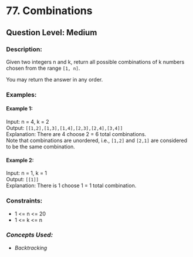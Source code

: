# 77. Combinations
## Question Level: Medium
### Description:
Given two integers n and k, return all possible combinations of k numbers chosen from the range `[1, n]`.

You may return the answer in any order.

### Examples:
#### Example 1:

Input: n = 4, k = 2<br>
Output: `[[1,2],[1,3],[1,4],[2,3],[2,4],[3,4]]`<br>
Explanation: There are 4 choose 2 = 6 total combinations.<br>
Note that combinations are unordered, i.e., `[1,2]` and `[2,1]` are considered to be the same combination.
#### Example 2:

Input: n = 1, k = 1<br>
Output: `[[1]]`<br>
Explanation: There is 1 choose 1 = 1 total combination.

### Constraints:

- 1 <= n <= 20
- 1 <= k <= n

### <i>Concepts Used:
- Backtracking </i>